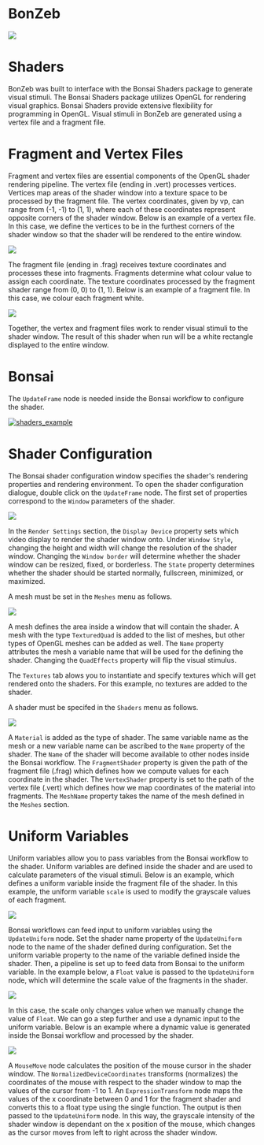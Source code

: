 # BonZeb
![](../../Resources/BonZeb_Logo_Man.png)

# Shaders
BonZeb was built to interface with the Bonsai Shaders package to generate visual stimuli.
The Bonsai Shaders package utilizes OpenGL for rendering visual graphics. 
Bonsai Shaders provide extensive flexibility for programming in OpenGL. 
Visual stimuli in BonZeb are generated using a vertex file and a fragment file.

# Fragment and Vertex Files
Fragment and vertex files are essential components of the OpenGL shader rendering pipeline.
The vertex file (ending in .vert) processes vertices.
Vertices map areas of the shader window into a texture space to be processed by the fragment file.
The vertex coordinates, given by vp, can range from (-1, -1) to (1, 1), where each of these coordinates represent opposite corners of the shader window.
Below is an example of a vertex file.
In this case, we define the vertices to be in the furthest corners of the shader window so that the shader will be rendered to the entire window.

![](images/image1.png)

The fragment file (ending in .frag) receives texture coordinates and processes these into fragments.
Fragments determine what colour value to assign each coordinate.
The texture coordinates processed by the fragment shader range from (0, 0) to (1, 1).
Below is an example of a fragment file.
In this case, we colour each fragment white.

![](images/image2.png)

Together, the vertex and fragment files work to render visual stimuli to the shader window.
The result of this shader when run will be a white rectangle displayed to the entire window.

# Bonsai
The `UpdateFrame` node is needed inside the Bonsai workflow to configure the shader.

<a download="bonsai/shaders_example.bonsai" href="bonsai" title="shaders_example">
    <img alt="shaders_example" src="bonsai/shaders_example.svg">
</a>

# Shader Configuration
The Bonsai shader configuration window specifies the shader's rendering properties and rendering environment. 
To open the shader configuration dialogue, double click on the `UpdateFrame` node.
The first set of properties correspond to the `Window` parameters of the shader.

![](images/image4.png)

In the `Render Settings` section, the `Display Device` property sets which video display to render the shader window onto.
Under `Window Style`, changing the height and width will change the resolution of the shader window.
Changing the `Window border` will determine whether the shader window can be resized, fixed, or borderless.
The `State` property determines whether the shader should be started normally, fullscreen, minimized, or maximized.

A mesh must be set in the `Meshes` menu as follows.

![](images/image5.png)

A mesh defines the area inside a window that will contain the shader.
A mesh with the type `TexturedQuad` is added to the list of meshes, but other types of OpenGL meshes can be added as well.
The `Name` property attributes the mesh a variable name that will be used for the defining the shader.
Changing the `QuadEffects` property will flip the visual stimulus.

The `Textures` tab alows you to instantiate and specify textures which will get rendered onto the shaders.
For this example, no textures are added to the shader.

A shader must be specifed in the `Shaders` menu as follows.

![](images/image6.png)

A `Material` is added as the type of shader.
The same variable name as the mesh or a new variable name can be ascribed to the `Name` property of the shader.
The `Name` of the shader will become available to other nodes inside the Bonsai workflow.
The `FragmentShader` property is given the path of the fragment file (.frag) which defines how we compute values for each coordinate in the shader.
The `VertexShader` property is set to the path of the vertex file (.vert) which defines how we map coordinates of the material into fragments.
The `MeshName` property takes the name of the mesh defined in the `Meshes` section.

# Uniform Variables
Uniform variables allow you to pass variables from the Bonsai workflow to the shader. 
Uniform variables are defined inside the shader and are used to calculate parameters of the visual stimuli.
Below is an example, which defines a uniform variable inside the fragment file of the shader.
In this example, the uniform variable `scale` is used to modify the grayscale values of each fragment.

![](images/image7.png)

Bonsai workflows can feed input to uniform variables using the `UpdateUniform` node.
Set the shader name property of the `UpdateUniform` node to the name of the shader defined during configuration.
Set the uniform variable property to the name of the variable defined inside the shader.
Then, a pipeline is set up to feed data from Bonsai to the uniform variable.
In the example below, a `Float` value is passed to the `UpdateUniform` node, which will determine the scale value of the fragments in the shader. 

![](images/image8.png)

In this case, the scale only changes value when we manually change the value of `Float`. 
We can go a step further and use a dynamic input to the uniform variable.
Below is an example where a dynamic value is generated inside the Bonsai workflow and processed by the shader.

![](images/image9.png)

A `MouseMove` node calculates the position of the mouse cursor in the shader window. 
The `NormalizedDeviceCoordinates` transforms (normalizes) the coordinates of the mouse with respect to the shader window to map the values of the cursor from -1 to 1. 
An `ExpressionTransform` node maps the values of the x coordinate between 0 and 1 for the fragment shader and converts this to a float type using the single function. 
The output is then passed to the `UpdateUniform` node.
In this way, the grayscale intensity of the shader window is dependant on the x position of the mouse, which changes as the cursor moves from left to right across the shader window.
